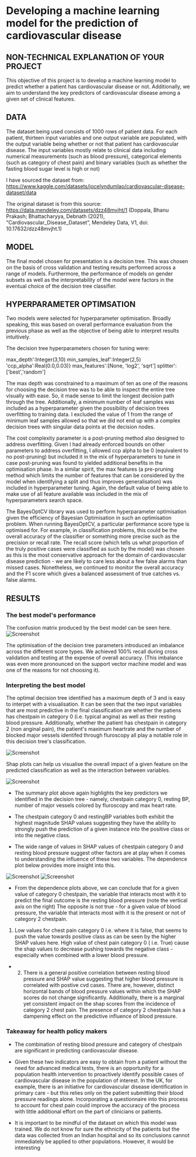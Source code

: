 # Developing a machine learning model for the prediction of cardiovascular disease


## NON-TECHNICAL EXPLANATION OF YOUR PROJECT
This objective of this project is to develop a machine learning model to predict whether a patient has cardiovascular disease or not.  Additionally, we aim to understand the key predictors of cardiovascular disease among a given set of clinical features.

## DATA
The dataset being used consists of 1000 rows of patient data.  For each patient, thirteen input variables and one output variable are populated, with the output variable being whether or not that patient has cardiovascular disease.  The input variables mostly relate to clinical data including numerical measurements (such as blood pressure), categorical elements (such as category of chest pain) and binary variables (such as whether the fasting blood sugar level is high or not)

I have sourced the dataset from:
https://www.kaggle.com/datasets/jocelyndumlao/cardiovascular-disease-dataset/data

The original dataset is from this source: https://data.mendeley.com/datasets/dzz48mvjht/1
(Doppala, Bhanu Prakash; Bhattacharyya, Debnath (2021), “Cardiovascular_Disease_Dataset”, Mendeley Data, V1, doi: 10.17632/dzz48mvjht.1)


## MODEL
The final model chosen for presentation is a decision tree. This was chosen on the basis of cross validation and testing results performed across a range of models.  Furthermore, the performance of models on gender subsets as well as the interpretability of the model were factors in the eventual choice of the decision tree classifier.

## HYPERPARAMETER OPTIMSATION
Two models were selected for hyperparameter optimisation.  Broadly speaking, this was based on overall performance evaluation from the previous phase as well as the objective of being able to interpret results intuitively.

The decision tree hyperparameters chosen for tuning were:

max_depth':Integer(3,10)
min_samples_leaf':Integer(2,5)
'ccp_alpha':Real(0.0,0.03)}
max_features':[None, 'log2', 'sqrt']
splitter':['best','random']

The max depth was constrained to a maximum of ten as one of the reasons for choosing the decision tree was to be able to inspect the entire tree visually with ease.  So, it made sense to limit the longest decision path through the tree.  Additionally, a minimum number of leaf samples was included as a hyperparameter given the possibility of decision trees overfitting to training data.  I excluded the value of 1 from the range of minimum leaf samples allowed so that we did not end up with a complex decision trees with singular data points at the decision nodes.

The cost complexity parameter is a post-pruning method also designed to address overfitting.  Given I had already enforced bounds on other parameters to address overfitting, I allowed ccp alpha to be 0 (equivalent to no post-pruning) but included it in the mix of hyperparameters to tune in case post-pruning was found to yielded additional benefits in the optimisation phase.  In a similar spirit, the max features (a pre-pruning method which limits the number of features that can be considered by the model when identifying a split and thus improves generalisation) was included in hyperparameter tuning. Again, the default value of being able to make use of all feature available was included in the mix of hyperparameters search space.

The BayesOptCV library was used to perform hyperparameter optimisation given the efficiency of Bayesian Optimisation in such an optimisation problem.  When running BayesOptCV, a particular performance score type is optimised for.  For example, in classification problems, this could be the overall accuracy of the classifier or something more precise such as the precision or recall rate.  The recall score (which tells us what proportion of the truly positive cases were classified as such by the model) was chosen as this is the most conservative approach for the domain of cardiovascular disease prediction - we are likely to care less about a few false alarms than missed cases.  Nonetheless, we continued to monitor the overall accuracy and the F1 score which gives a balanced assessment of true catches vs. false alarms.

## RESULTS

### The best model's performance

The confusion matrix produced by the best model can be seen here.
![Screenshot](confusion_matrix_best_model.png)

The optimisation of the decision tree parameters introduced an imbalance across the different score types.  We achieved 100% recall during cross validation and testing at the expense of overall accuracy.  (This imbalance was even more pronounced on the support vector machine model and was one of the reasons for not choosing it).


### Interpreting the best model

The optimal decision tree identified has a maximum depth of 3 and is easy to interpet with a visualisation.  It can be seen that the two input variables that are most predictive in the final classification are whether the patiens has chestpain in category 0 (i.e. typical angina) as well as their resting blood pressure.  Additionally, whether the patient has chestpain in category 2 (non anginal pain), the patient's maximum heartrate and the number of blocked major vessels identifed through fluroscopy all play a notable role in this decision tree's classification.

![Screenshot](decision_tree_final.png)

Shap plots can help us visualise the overall impact of a given feature on the predicted classification as well as the interaction between variables.  

![Screenshot](shap_final.png)


- The summary plot above again highlights the key predictors we identified in the decision tree - namely, chestpain category 0, resting BP, number of major vessels colored by fluroscopy and max heart rate.

- The chestpain category 0 and restingBP variables both exhibit the highest magnitude SHAP values suggesting they have the ability to strongly push the prediction of a given instance into the positive class or into the negative class.

- The wide range of values in SHAP values of chestpain category 0 and resting blood pressure suggest other factors are at play when it comes to understanding the influence of these two variables.  The dependence plot below provides more insight into this.


![Screenshot](chestpain_dependence_final.png)
![Screenshot](bp_dependence_final.png)

- From the dependence plots above, we can conclude that for a given value of category 0 chestpain, the variable that interacts most with it to predict the final outcome is the resting blood pressure (note the vertical axis on the right)  The opposite is not true - for a given value of blood pressure, the variable that interacts most with it is the present or not of category 2 chestpain.  

1. Low values for chest pain category 0  i.e. where it is false, that seems to push the value towards positive class as can be seen by the higher SHAP values here.  High value of chest pain category 0 ( i.e. True) cause the shap values to decrease pushing towards the negative class - especially when combined with a lower blood pressure.  

- 2. There is a general positive correlation between resting blood pressure and SHAP value suggesting that higher blood pressure is correlated with postive cvd cases.  There are, however, distinct horizontal bands of blood pressure values within which the SHAP scores do not change significantly. Additionally, there is a marginal yet consistent impact on the shap scores from the incidence of category 2 chest pain.  The presence of category 2 chestpain has a dampening effect on the predictive influence of blood pressure.


### Takeaway for health policy makers
- The combination of resting blood pressure and category of chestpain are significant in predicting cardiovascular disease.  

- Given these two indicators are easy to obtain from a patient without the need for advanced medical tests, there is an opportunity for a population health intervention to proactively identify possible cases of cardiovascular disease in the population of interest.  In the UK, for example, there is an initiative for cardiovascular disease identification in primary care - but this relies only on the patient submitting their blood pressure readings alone.  Incorporating a questionnaire into this process to account for chest pain could improve the accuracy of the process with little additional effort on the part of clinicians or patients.

- It is important to be mindful of the dataset on which this model was trained.  We do not know for sure the ethnicity of the patients but the data was collected from an Indian hospital and so its conclusions cannot immediately be applied to other populations.  However, it would be interesting
